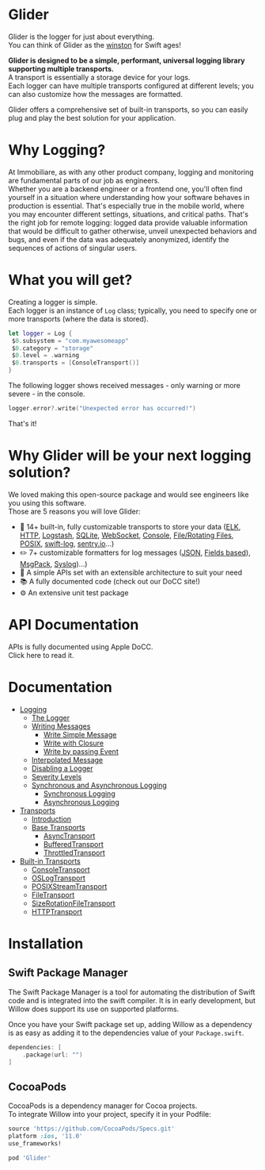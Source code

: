# Glider

Glider is the logger for just about everything.  
You can think of Glider as the [winston](https://github.com/winstonjs/winston) for Swift ages!

**Glider is designed to be a simple, performant, universal logging library supporting multiple transports.**  
A transport is essentially a storage device for your logs.  
Each logger can have multiple transports configured at different levels; you can also customize how the messages are formatted.

Glider offers a comprehensive set of built-in transports, so you can easily plug and play the best solution for your application.

# Why Logging?

At Immobiliare, as with any other product company, logging and monitoring are fundamental parts of our job as engineers.  
Whether you are a backend engineer or a frontend one, you'll often find yourself in a situation where understanding how your software behaves in production is essential.
That's especially true in the mobile world, where you may encounter different settings, situations, and critical paths.
That's the right job for remote logging: logged data provide valuable information that would be difficult to gather otherwise, unveil unexpected behaviors and bugs, and even if the data was adequately anonymized, identify the sequences of actions of singular users.

# What you will get?

Creating a logger is simple.  
Each logger is an instance of `Log` class; typically, you need to specify one or more transports (where the data is stored).

```swift
let logger = Log {
 $0.subsystem = "com.myawesomeapp"
 $0.category = "storage"
 $0.level = .warning
 $0.transports = [ConsoleTransport()]
}
```

The following logger shows received messages - only warning or more severe - in the console.

```swift
logger.error?.write("Unexpected error has occurred!")
```

That's it!

# Why Glider will be your next logging solution?

We loved making this open-source package and would see engineers like you using this software.  
Those are 5 reasons you will love Glider:

- 🧩 14+ built-in, fully customizable transports to store your data ([ELK](https://github.com/malcommac/Glider/tree/main/GliderELK/Sources), [HTTP](https://github.com/malcommac/Glider/blob/main/Glider/Sources/Transports/HTTPTransport/HTTPTransport.swift), [Logstash](https://github.com/malcommac/Glider/tree/main/Glider/Sources/Transports/LogstashTransport), [SQLite](https://github.com/malcommac/Glider/tree/main/Glider/Sources/Transports/SQLiteTransport), [WebSocket](https://github.com/malcommac/Glider/tree/main/Glider/Sources/Transports/WebSocketTransport), [Console](https://github.com/malcommac/Glider/tree/main/Glider/Sources/Transports/Console), [File/Rotating Files](https://github.com/malcommac/Glider/tree/main/Glider/Sources/Transports/File), [POSIX](https://github.com/malcommac/Glider/tree/main/Glider/Sources/Transports/File/POSIXTransports), [swift-log](https://github.com/malcommac/Glider/tree/main/GliderSwiftLog/Sources), [sentry.io](https://github.com/malcommac/Glider/tree/main/GliderSentry/Sources)...)
- ✏️ 7+ customizable formatters for log messages ([JSON](https://github.com/malcommac/Glider/tree/main/Glider/Sources/Formatters/JSONFormatter), [Fields based](https://github.com/malcommac/Glider/tree/main/Glider/Sources/Formatters/FieldsFormatter)), [MsgPack](https://github.com/malcommac/Glider/tree/main/Glider/Sources/Formatters/MsgPackFormatter), [Syslog](https://github.com/malcommac/Glider/tree/main/Glider/Sources/Formatters/SysLogFormatter))...)
- 🚀 A simple APIs set with an extensible architecture to suit your need
- 📚 A fully documented code (check out our DoCC site!)
- ⚙️ An extensive unit test package

# API Documentation

APIs is fully documented using Apple DoCC.  
Click here to read it.
# Documentation

- [Logging](./Documentation/Logger.md#logging)
  - [The Logger](./Documentation/Logger.md#the-logger)
  - [Writing Messages](./Documentation/Logger.md#writing-messages)
    - [Write Simple Message](./Documentation/Logger.md#write-simple-message)
    - [Write with Closure](./Documentation/Logger.md#write-with-closure)
    - [Write by passing Event](./Documentation/Logger.md#write-by-passing-event)
  - [Interpolated Message](./Documentation/Logger.md#interpolated-message)
  - [Disabling a Logger](./Documentation/Logger.md#disabling-a-logger)
  - [Severity Levels](./Documentation/Logger.md#severity-levels)
  - [Synchronous and Asynchronous Logging](./Documentation/Logger.md#synchronous-and-asynchronous-logging)
    - [Synchronous Logging](./Documentation/Logger.md#synchronous-logging)
    - [Asynchronous Logging](./Documentation/Logger.md#asynchronous-logging)
- [Transports](./Documentation/Transports.md#transports)
  - [Introduction](./Documentation/Transports.md#introduction)
  - [Base Transports](./Documentation/Transports.md#base-transports)
    - [AsyncTransport](./Documentation/Transports.md#asynctransport)
    - [BufferedTransport](./Documentation/Transports.md#bufferedtransport)
    - [ThrottledTransport](./Documentation/Transports.md#throttledtransport)
- [Built-in Transports](./Documentation/Transports.md#built-in-transports)
  - [ConsoleTransport](./Documentation/Transports.md#consoletransport)
  - [OSLogTransport](./Documentation/Transports.md#oslogtransport)
  - [POSIXStreamTransport](./Documentation/Transports.md#posixstreamtransport)
  - [FileTransport](./Documentation/Transports.md#filetransport)
  - [SizeRotationFileTransport](./Documentation/Transports.md#sizerotationfiletransport)
  - [HTTPTransport](./Documentation/Transports.md#httptransport)

# Installation

## Swift Package Manager

The Swift Package Manager is a tool for automating the distribution of Swift code and is integrated into the swift compiler. It is in early development, but Willow does support its use on supported platforms.

Once you have your Swift package set up, adding Willow as a dependency is as easy as adding it to the dependencies value of your `Package.swift`.

```swift
dependencies: [
    .package(url: "")
]
```
## CocoaPods

CocoaPods is a dependency manager for Cocoa projects.  
To integrate Willow into your project, specify it in your Podfile:

```ruby
source 'https://github.com/CocoaPods/Specs.git'
platform :ios, '11.0'
use_frameworks!

pod 'Glider'
```